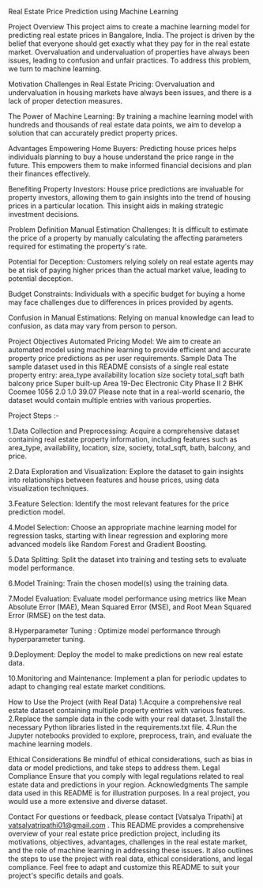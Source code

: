 Real Estate Price Prediction using Machine Learning

Project Overview
This project aims to create a machine learning model for predicting real estate prices in Bangalore, India. The project is driven by the belief that everyone should get exactly what they pay for in the real estate market. Overvaluation and undervaluation of properties have always been issues, leading to confusion and unfair practices. To address this problem, we turn to machine learning.

Motivation
Challenges in Real Estate Pricing: Overvaluation and undervaluation in housing markets have always been issues, and there is a lack of proper detection measures.

The Power of Machine Learning: By training a machine learning model with hundreds and thousands of real estate data points, we aim to develop a solution that can accurately predict property prices.

Advantages
Empowering Home Buyers: Predicting house prices helps individuals planning to buy a house understand the price range in the future. This empowers them to make informed financial decisions and plan their finances effectively.

Benefiting Property Investors: House price predictions are invaluable for property investors, allowing them to gain insights into the trend of housing prices in a particular location. This insight aids in making strategic investment decisions.

Problem Definition
Manual Estimation Challenges: It is difficult to estimate the price of a property by manually calculating the affecting parameters required for estimating the property's rate.

Potential for Deception: Customers relying solely on real estate agents may be at risk of paying higher prices than the actual market value, leading to potential deception.

Budget Constraints: Individuals with a specific budget for buying a home may face challenges due to differences in prices provided by agents.

Confusion in Manual Estimations: Relying on manual knowledge can lead to confusion, as data may vary from person to person.

Project Objectives
Automated Pricing Model: We aim to create an automated model using machine learning to provide efficient and accurate property price predictions as per user requirements.
Sample Data
The sample dataset used in this README consists of a single real estate property entry:
area_type	availability	location	size	society	total_sqft	bath	balcony	price
Super built-up Area	19-Dec	Electronic City Phase II	2 BHK	Coomee	1056	2.0	1.0	39.07
Please note that in a real-world scenario, the dataset would contain multiple entries with various properties.

Project Steps :-

1.Data Collection and Preprocessing:
Acquire a comprehensive dataset containing real estate property information, 
including features such as area_type, availability, location, size, society, total_sqft, bath, balcony, and price.

2.Data Exploration and Visualization:
Explore the dataset to gain insights into relationships between features and house prices, using data visualization techniques.

3.Feature Selection:
Identify the most relevant features for the price prediction model.

4.Model Selection:
Choose an appropriate machine learning model for regression tasks, starting with linear regression and exploring more advanced models like Random Forest and Gradient Boosting.

5.Data Splitting:
Split the dataset into training and testing sets to evaluate model performance.

6.Model Training:
Train the chosen model(s) using the training data.

7.Model Evaluation:
Evaluate model performance using metrics like Mean Absolute Error (MAE), Mean Squared Error (MSE), and Root Mean Squared Error (RMSE) on the test data.

8.Hyperparameter Tuning :
Optimize model performance through hyperparameter tuning.

9.Deployment:
Deploy the model to make predictions on new real estate data.

10.Monitoring and Maintenance:
Implement a plan for periodic updates to adapt to changing real estate market conditions.

How to Use the Project (with Real Data)
1.Acquire a comprehensive real estate dataset containing multiple property entries with various features.
2.Replace the sample data in the code with your real dataset.
3.Install the necessary Python libraries listed in the requirements.txt file.
4.Run the Jupyter notebooks provided to explore, preprocess, train, and evaluate the machine learning models.

Ethical Considerations
Be mindful of ethical considerations, such as bias in data or model predictions, and take steps to address them.
Legal Compliance
Ensure that you comply with legal regulations related to real estate data and predictions in your region.
Acknowledgments
The sample data used in this README is for illustration purposes. In a real project, you would use a more extensive and diverse dataset.

Contact
For questions or feedback, please contact [Vatsalya Tripathi] at vatsalyatripathi01@gmail.com  .
This README provides a comprehensive overview of your real estate price prediction project, including its motivations, objectives, advantages, challenges in the real estate market, and the role of machine learning in addressing these issues. It also outlines the steps to use the project with real data, ethical considerations, and legal compliance. Feel free to adapt and customize this README to suit your project's specific details and goals.




